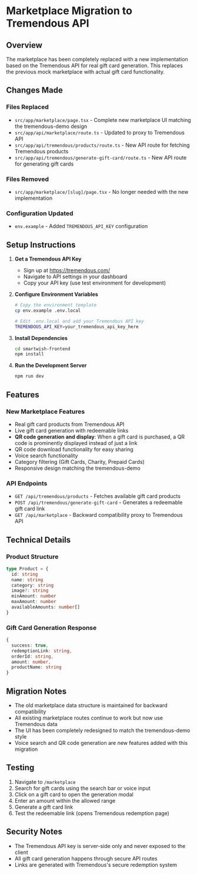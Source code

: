 # Marketplace Migration to Tremendous API

## Overview

The marketplace has been completely replaced with a new implementation based on the Tremendous API for real gift card generation. This replaces the previous mock marketplace with actual gift card functionality.

## Changes Made

### Files Replaced
- `src/app/marketplace/page.tsx` - Complete new marketplace UI matching the tremendous-demo design
- `src/app/api/marketplace/route.ts` - Updated to proxy to Tremendous API
- `src/app/api/tremendous/products/route.ts` - New API route for fetching Tremendous products
- `src/app/api/tremendous/generate-gift-card/route.ts` - New API route for generating gift cards

### Files Removed
- `src/app/marketplace/[slug]/page.tsx` - No longer needed with the new implementation

### Configuration Updated
- `env.example` - Added `TREMENDOUS_API_KEY` configuration

## Setup Instructions

1. **Get a Tremendous API Key**
   - Sign up at https://tremendous.com/
   - Navigate to API settings in your dashboard
   - Copy your API key (use test environment for development)

2. **Configure Environment Variables**
   ```bash
   # Copy the environment template
   cp env.example .env.local
   
   # Edit .env.local and add your Tremendous API key
   TREMENDOUS_API_KEY=your_tremendous_api_key_here
   ```

3. **Install Dependencies**
   ```bash
   cd smartwish-frontend
   npm install
   ```

4. **Run the Development Server**
   ```bash
   npm run dev
   ```

## Features

### New Marketplace Features
- Real gift card products from Tremendous API
- Live gift card generation with redeemable links
- **QR code generation and display**: When a gift card is purchased, a QR code is prominently displayed instead of just a link
- QR code download functionality for easy sharing
- Voice search functionality
- Category filtering (Gift Cards, Charity, Prepaid Cards)
- Responsive design matching the tremendous-demo

### API Endpoints
- `GET /api/tremendous/products` - Fetches available gift card products
- `POST /api/tremendous/generate-gift-card` - Generates a redeemable gift card link
- `GET /api/marketplace` - Backward compatibility proxy to Tremendous API

## Technical Details

### Product Structure
```typescript
type Product = {
  id: string
  name: string
  category: string
  image?: string
  minAmount: number
  maxAmount: number
  availableAmounts: number[]
}
```

### Gift Card Generation Response
```typescript
{
  success: true,
  redemptionLink: string,
  orderId: string,
  amount: number,
  productName: string
}
```

## Migration Notes

- The old marketplace data structure is maintained for backward compatibility
- All existing marketplace routes continue to work but now use Tremendous data
- The UI has been completely redesigned to match the tremendous-demo style
- Voice search and QR code generation are new features added with this migration

## Testing

1. Navigate to `/marketplace`
2. Search for gift cards using the search bar or voice input
3. Click on a gift card to open the generation modal
4. Enter an amount within the allowed range
5. Generate a gift card link
6. Test the redeemable link (opens Tremendous redemption page)

## Security Notes

- The Tremendous API key is server-side only and never exposed to the client
- All gift card generation happens through secure API routes
- Links are generated with Tremendous's secure redemption system
